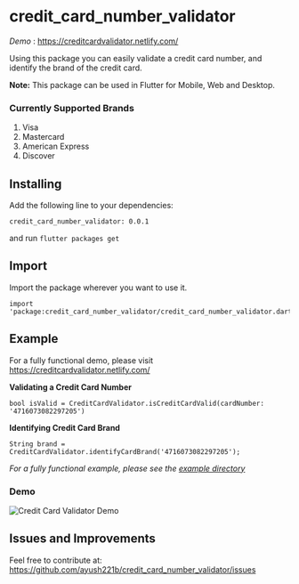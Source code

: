 # credit_card_number_validator

*Demo* : https://creditcardvalidator.netlify.com/

Using this package you can easily validate a credit card number, and identify the brand of the credit card.

**Note:** This package can be used in Flutter for Mobile, Web and Desktop. 

### Currently Supported Brands
1. Visa
2. Mastercard
3. American Express
4. Discover

## Installing

Add the following line to your dependencies:
```
credit_card_number_validator: 0.0.1
```
and run `flutter packages get`

## Import

Import the package wherever you want to use it.

```
import 'package:credit_card_number_validator/credit_card_number_validator.dart';
```

## Example

For a fully functional demo, please visit https://creditcardvalidator.netlify.com/


**Validating a Credit Card Number**

```
bool isValid = CreditCardValidator.isCreditCardValid(cardNumber: '4716073082297205')
```

**Identifying Credit Card Brand**

```
String brand = CreditCardValidator.identifyCardBrand('4716073082297205');
```

*For a fully functional example, please see the [example directory](https://github.com/ayush221b/credit_card_number_validator/tree/master/example)*

### Demo

![Credit Card Validator Demo](demo/credit_card_number_validator_demo.gif)

## Issues and Improvements

Feel free to contribute at: https://github.com/ayush221b/credit_card_number_validator/issues
